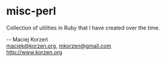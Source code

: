 misc-perl
=========

Collection of utilities in Ruby that I have created over the time.

-- 
Maciej Korzeń  
<maciek@korzen.org>, <mkorzen@gmail.com>  
http://www.korzen.org  
